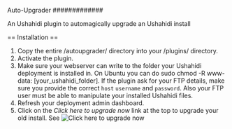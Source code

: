 Auto-Upgrader
#############

An Ushahidi plugin to automagically upgrade an Ushahidi install

== Installation ==
1. Copy the entire /autoupgrader/ directory into your /plugins/ directory.
2. Activate the plugin.
3. Make sure your webserver can write to the folder your Ushahidi deployment is installed in. On Ubuntu you can do sudo chmod -R www-data: [your_ushahidi_folder]. If the plugin ask for your FTP details, make sure you provide the correct `host` `username` and `password`. Also your FTP user must be able to manipulate your installed Ushahidi files.
4. Refresh your deployment admin dashboard. 
5. Click on the *Click here to upgrade now* link at the top to upgrade your old install. See ![Click here to upgrade now](http://dl.dropbox.com/u/504300/upgrade_header_prompt.png)
